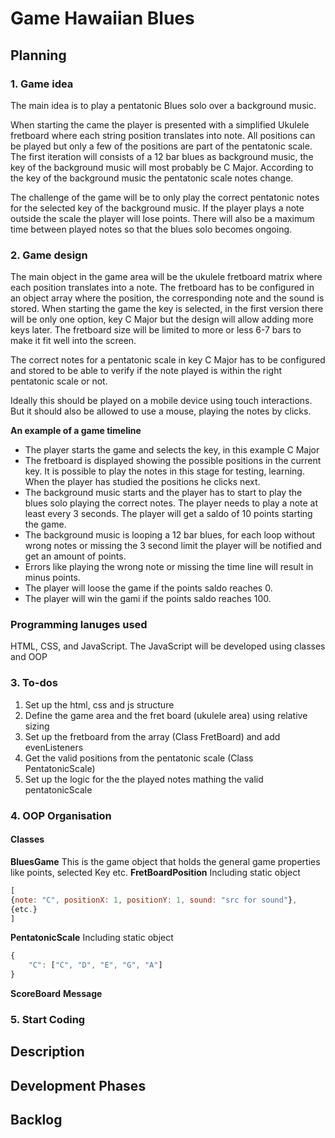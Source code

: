 # Game Hawaiian Blues

## Planning
### 1. Game idea

The main idea is to play a pentatonic Blues solo over a background music. 

When starting the came the player is presented with a simplified Ukulele fretboard where each string position translates into note. All positions can be played but only a few of the positions are part of the pentatonic scale. The first iteration will consists of a 12 bar blues as background music, the key of the background music will most probably be C Major. According to the key of the background music the pentatonic scale notes change. 

The challenge of the game will be to only play the correct pentatonic notes for the selected key of the background music. If the player plays a note outside the scale the player will lose points. There will also be a maximum time between played notes so that the blues solo becomes ongoing.

### 2. Game design
The main object in the game area will be the ukulele fretboard matrix where each position translates into a note. The fretboard has to be configured in an object array where the position, the corresponding note and the sound is stored. When starting the game the key is selected,  in the first version there will be only one option, key C Major but the design will allow adding more keys later. The fretboard size will be limited to more or less 6-7 bars to make it fit well into the screen. 

The correct notes for a pentatonic scale in key C Major has to be configured and stored to be able to verify if the note played is within the right pentatonic scale or not. 

Ideally this should be played on a mobile device using touch interactions. But it should also be allowed to use a mouse, playing the notes by clicks.

**An example of a game timeline**
- The player starts the game and selects the key, in this example C Major
- The fretboard is displayed showing the possible positions in the current key. It is possible to play the notes in this stage for testing, learning. When the player has studied the positions he clicks next.
- The background music starts and the player has to start to play the blues solo playing the correct notes. The player needs to play a note at least every 3 seconds. The player will get a saldo of 10 points starting the game.
- The background music is looping a 12 bar blues, for each loop without wrong notes or missing the 3 second limit the player will be notified and get an amount of points.
- Errors like playing the wrong note or missing the time line will result in minus points. 
- The player will loose the game if the points saldo reaches 0. 
- The player will win the gami if the points saldo reaches 100.

### Programming lanuges used
HTML, CSS, and JavaScript. The JavaScript will be developed using classes and OOP

### 3. To-dos
1. Set up the html, css and js structure
2. Define the game area and the fret board (ukulele area) using relative sizing
3. Set up the fretboard from the array (Class FretBoard) and add evenListeners
4. Get the valid positions from the pentatonic scale (Class PentatonicScale)
5. Set up the logic for the the played notes mathing the valid pentatonicScale 

### 4. OOP Organisation
#### Classes
**BluesGame**
This is the game object that holds the general game properties like points, selected Key etc.
**FretBoardPosition**
Including static object
```javascript
[
{note: "C", positionX: 1, positionY: 1, sound: "src for sound"},
{etc.}
]
```
**PentatonicScale**
Including static object
```javascript
{
    "C": ["C", "D", "E", "G", "A"]
}
```
**ScoreBoard**
**Message**


### 5. Start Coding

## Description

## Development Phases

## Backlog
